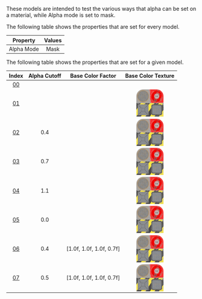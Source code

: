 These models are intended to test the various ways that alpha can be set on a material, while Alpha mode is set to mask.  

The following table shows the properties that are set for every model.  


Property | **Values**
:---: | :---:
Alpha Mode | Mask


The following table shows the properties that are set for a given model.  


Index | Alpha Cutoff | Base Color Factor | Base Color Texture
:---: | :---: | :---: | :---:
[00](./Material_AlphaMask_00.gltf) |   |   |  
[01](./Material_AlphaMask_01.gltf) |   |   | <img src="Textures/Texture_baseColor.png" height="72" width="72" align="middle">
[02](./Material_AlphaMask_02.gltf) | 0.4 |   | <img src="Textures/Texture_baseColor.png" height="72" width="72" align="middle">
[03](./Material_AlphaMask_03.gltf) | 0.7 |   | <img src="Textures/Texture_baseColor.png" height="72" width="72" align="middle">
[04](./Material_AlphaMask_04.gltf) | 1.1 |   | <img src="Textures/Texture_baseColor.png" height="72" width="72" align="middle">
[05](./Material_AlphaMask_05.gltf) | 0.0 |   | <img src="Textures/Texture_baseColor.png" height="72" width="72" align="middle">
[06](./Material_AlphaMask_06.gltf) | 0.4 | [1.0f,&nbsp;1.0f,&nbsp;1.0f,&nbsp;0.7f] | <img src="Textures/Texture_baseColor.png" height="72" width="72" align="middle">
[07](./Material_AlphaMask_07.gltf) | 0.5 | [1.0f,&nbsp;1.0f,&nbsp;1.0f,&nbsp;0.7f] | <img src="Textures/Texture_baseColor.png" height="72" width="72" align="middle">
 
